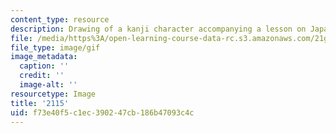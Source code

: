 ```yaml
---
content_type: resource
description: Drawing of a kanji character accompanying a lesson on Japanese.
file: /media/https%3A/open-learning-course-data-rc.s3.amazonaws.com/21g-504-japanese-iv-spring-2009/f73e40f5c1ec390247cb186b47093c4c_2115.gif
file_type: image/gif
image_metadata:
  caption: ''
  credit: ''
  image-alt: ''
resourcetype: Image
title: '2115'
uid: f73e40f5-c1ec-3902-47cb-186b47093c4c
---
```

